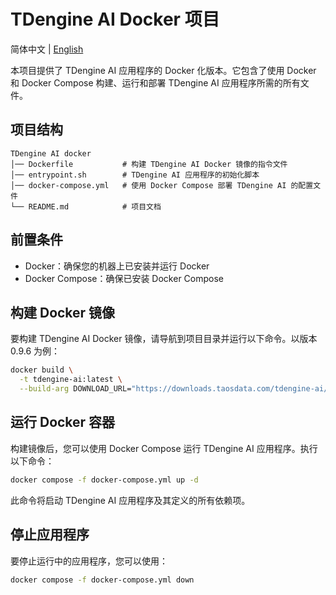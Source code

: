 # TDengine AI Docker 项目

简体中文 | [English](README.md)

本项目提供了 TDengine AI 应用程序的 Docker 化版本。它包含了使用 Docker 和 Docker Compose 构建、运行和部署 TDengine AI 应用程序所需的所有文件。

## 项目结构

```
TDengine AI docker
│── Dockerfile           # 构建 TDengine AI Docker 镜像的指令文件
│── entrypoint.sh        # TDengine AI 应用程序的初始化脚本
│── docker-compose.yml   # 使用 Docker Compose 部署 TDengine AI 的配置文件
└── README.md            # 项目文档
```

## 前置条件

- Docker：确保您的机器上已安装并运行 Docker
- Docker Compose：确保已安装 Docker Compose

## 构建 Docker 镜像

要构建 TDengine AI Docker 镜像，请导航到项目目录并运行以下命令。以版本 0.9.6 为例：

```bash
docker build \
  -t tdengine-ai:latest \
  --build-arg DOWNLOAD_URL="https://downloads.taosdata.com/tdengine-ai/enterprise/0.9.6/tdengine-ai-enterprise-0.9.6-linux.tar.gz" .
```

## 运行 Docker 容器

构建镜像后，您可以使用 Docker Compose 运行 TDengine AI 应用程序。执行以下命令：

```bash
docker compose -f docker-compose.yml up -d
```

此命令将启动 TDengine AI 应用程序及其定义的所有依赖项。

## 停止应用程序

要停止运行中的应用程序，您可以使用：

```bash
docker compose -f docker-compose.yml down
```